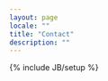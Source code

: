 ```yaml
---
layout: page
locale: ""
title: "Contact"
description: ""
---
```

{% include JB/setup %}

<div id="map" style="height: 350px"></div>


<script>
  var map = new L.Map('map');
  // var url = 'http://{s}.tile.cloudmade.com/BC9A493B41014CAABB98F0471D759707/997/256/{z}/{x}/{y}.png';
  // var url = 'http://{s}.tile.stamen.com/watercolor/{z}/{x}/{y}.jpg';
  var url = 'http://{s}.tiles.mapbox.com/v3/mapbox.mapbox-streets/{z}/{x}/{y}.png32';
  var attribution = 'Map data &copy; 2011 OpenStreetMap contributors, Imagery &copy; 2011 CloudMade';
  var layer = new L.TileLayer(url, {maxZoom: 18, attribution: attribution});
  
  var OCIcon = L.Icon.extend({
    options: {
      iconUrl: '{{ site.IMG_PATH }}/oc_square_logo_128_reasonably_small.png',
      // shadowUrl: '{{ site.IMG_PATH }}/oc_square_logo_111.png',
      // shadowUrl: '../docs/images/leaf-shadow.png',
      iconSize: new L.Point(60, 60),
      // shadowSize: new L.Point(68, 95),
      iconAnchor: new L.Point(30, 30),
      popupAnchor: new L.Point(0, -30)
    }
  });
  var LeafIcon = L.Icon.extend({
    options: {
       iconUrl: '{{ site.IMG_PATH }}/leaf-green.png',
       shadowUrl: '{{ site.IMG_PATH }}/leaf-shadow.png',
       iconSize: new L.Point(38, 95),
       shadowSize: new L.Point(68, 95),
       iconAnchor: new L.Point(22, 94),
       popupAnchor: new L.Point(-3, -76)
    } 
  });
    
  var myIcon = new OCIcon();
  // var myIcon = new LeafIcon();
  
  map.setView(new L.LatLng(41.383931, 2.199927), 14).addLayer(layer);
  marker = new L.Marker(new L.LatLng(41.383931, 2.199927), {icon: myIcon});
  
  map.addLayer(marker);
  marker.bindPopup("Open Consortium<br/>Calle Escullera de Poblenou 15<br/>08005 Barcelona<br/><b>SPAIN</b>.<br/><a id='email' class='btn btn-large' href='mailto:infoREMOVE@marzeelabsTHIS.org' title='Want to know more?'>Contact Us</a>").openPopup();
</script>